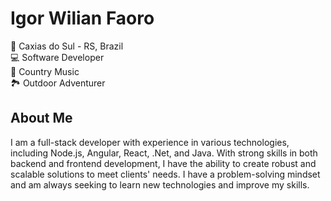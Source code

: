 # Igor Wilian Faoro

📍 Caxias do Sul - RS, Brazil<br>
💻 Software Developer<br>
🤠 Country Music<br>
🏞️ Outdoor Adventurer<br>

## About Me
I am a full-stack developer with experience in various technologies, including Node.js, Angular, React, .Net, and Java. With strong skills in both backend and frontend development, I have the ability to create robust and scalable solutions to meet clients' needs. I have a problem-solving mindset and am always seeking to learn new technologies and improve my skills.